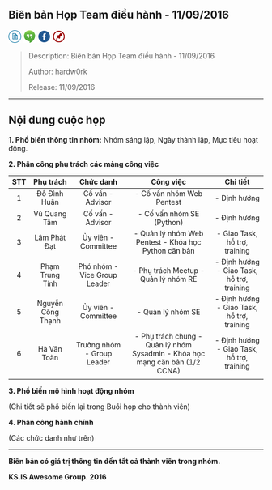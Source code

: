 ## Biên bản Họp Team điều hành - 11/09/2016

[![docs](../icon/docs.png)](https://github.com/ks-is/docs)
[![chat](../icon/chat.png)](https://gitter.im/ksis-group/chat)
[![fb](../icon/fb.png)](https://www.facebook.com/groups/kmasouth.is)
[![meetup](../icon/meet.png)](https://github.com/ks-is/meetup/issues)

> Description: Biên bản Họp Team điều hành - 11/09/2016
>
> Author: hardw0rk
>
> Release: 11/09/2016

---

## Nội dung cuộc họp

**1. Phổ biến thông tin nhóm:** Nhóm sáng lập, Ngày thành lập, Mục tiêu hoạt động.

**2. Phân công phụ trách các mảng công việc**

| STT |     Phụ trách     |           Chức danh          |                                   Công việc                                  |                  Chi tiết                  |
|:---:|:-----------------:|:----------------------------:|:----------------------------------------------------------------------------:|:------------------------------------------:|
|  1  | Đỗ Đình Huân      | Cố vấn - Advisor             | - Cố vấn nhóm Web Pentest                                                    | - Định hướng                               |
|  2  | Vũ Quang Tâm      | Cố vấn - Advisor             | - Cố vấn nhóm SE (Python)                                                    | - Định hướng                               |
|  3  | Lâm Phát Đạt      | Ủy viên - Committee          | - Quản lý nhóm Web Pentest - Khóa học Python căn bản                         | - Giao Task, hỗ trợ, training              |
|  4  | Phạm Trung Tính   | Phó nhóm - Vice Group Leader | - Phụ trách Meetup - Quản lý nhóm RE                                         | - Định hướng - Giao Task, hỗ trợ, training |
|  5  | Nguyễn Công Thạnh | Ủy viên - Committee          | - Quản lý nhóm SE                                                            | - Định hướng - Giao Task, hỗ trợ, training |
|  6  | Hà Văn Toàn       | Trưởng nhóm - Group Leader   | - Phụ trách chung - Quản lý nhóm Sysadmin - Khóa học mạng căn bản (1/2 CCNA) | - Định hướng - Giao Task, hỗ trợ, training |
|     |                   |                              |                                                                              |                                            |

**3. Phổ biến mô hình hoạt động nhóm**

(Chi tiết sẽ phổ biến lại trong Buổi họp cho thành viên)

**4. Phân công hành chính**

(Các chức danh như trên)

---

**Biên bản có giá trị thông tin đến tất cả thành viên trong nhóm.**

**KS.IS Awesome Group. 2016**

